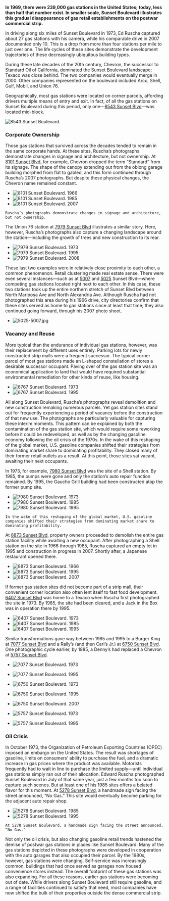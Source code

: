 **In 1969, there were 239,000 gas stations in the United States; today, less than half that number exist. In smaller scale, Sunset Boulevard illustrates this gradual disappearance of gas retail establishments on the postwar commercial strip.**

In driving along six miles of Sunset Boulevard in 1973, Ed Ruscha captured about 27 gas stations with his camera, while his comparable drive in 2007 documented only 10. This is a drop from more than four stations per mile to just over one. The life cycles of these sites demonstrate the development trajectories of these decreasingly ubiquitous building types.

During these late decades of the 20th century, Chevron, the successor to Standard Oil of California, dominated the Sunset Boulevard landscape; Texaco was close behind. The two companies would eventually merge in 2000. Other companies represented on the boulevard included Arco, Shell, Gulf, Mobil, and Union 76.

Geographically, most gas stations were located on corner parcels, affording drivers multiple means of entry and exit. In fact, of all the gas stations on Sunset Boulevard during this period, only one—[8543 Sunset Blvd](/address/8543)—was located mid-block.

![8543 Sunset Boulevard.](https://media.getty.edu/iiif/image/22f24418-8d7e-4b99-bfc9-d887a081cfe0/full/,1000/0/default.jpg "8543 Sunset Boulevard. 1966")

### Corporate Ownership

Those gas stations that survived across the decades tended to remain in the same corporate hands. At these sites, Ruscha’s photographs demonstrate changes in signage and architecture, but not ownership. At [8101 Sunset Blvd](/address/8101), for example, Chevron dropped the term “Standard” from its signage. The shape of the canopy extending out from the oblong garage building morphed from flat to gabled, and this form continued through Ruscha’s 2007 photographs. But despite these physical changes, the Chevron name remained constant.

* ![8101 Sunset Boulevard. 1966](https://media.getty.edu/iiif/image/5deb7e9f-cc95-4cbd-9e94-29d154d01da2/full/,400/0/default.jpg "8101 Sunset Boulevard. From left: 1966, 1985, 2007")
* ![8101 Sunset Boulevard. 1985](https://media.getty.edu/iiif/image/57797332-eb53-4483-b31c-95ec1f47ced3/full/,400/0/default.jpg)
* ![8101 Sunset Boulevard. 2007](https://media.getty.edu/iiif/image/9c0f8a45-41ba-4832-b9a0-e1e79bca457c/full/,400/0/default.jpg)

```
Ruscha’s photographs demonstrate changes in signage and architecture, but not ownership.
```

The Union 76 station at [7979 Sunset Blvd](/address/7979) illustrates a similar story. Here, however, Ruscha’s photographs also capture a changing landscape around the station—including the growth of trees and new construction to its rear.

* ![7979 Sunset Boulevard. 1973](https://media.getty.edu/iiif/image/81a2bbf2-3025-4421-a093-19c4ababe842/full/,400/0/default.jpg "7979 Sunset Boulevard. From left: 1973, 1995, 2008")
* ![7979 Sunset Boulevard. 1995](https://media.getty.edu/iiif/image/14615978-5192-45de-bf6b-2168fa21f2f5/full/,400/0/default.jpg)
* ![7979 Sunset Boulevard. 2008](https://media.getty.edu/iiif/image/895e5226-4954-48a9-8827-87e2b0e803cf/full/,400/0/default.jpg)

These last two examples were in relatively close proximity to each other, a common phenomenon. Retail clustering made real estate sense. There were even several instances—such as at [5007](/address/5007) and [5025](/address/5025) Sunset Blvd—where competing gas stations located right next to each other. In this case, these two stations took up the entire northern stretch of Sunset Blvd between North Mariposa Ave and North Alexandria Ave. Although Ruscha had not photographed this area during his 1966 drive, city directories confirm that these sites served as home to gas stations since at least that time; they also continued going forward, through his 2007 photo shoot.

* ![5025-5007.jpg](/storiesassets/assets/5025-5007.jpg "Arco/Gulf at 5025 and Shell at 5007 Sunset Boulevard. From left: 1973, 2007.")

### Vacancy and Reuse

More typical than the endurance of individual gas stations, however, was their replacement by different uses entirely. Parking lots for newly constructed strip malls were a frequent successor. The typical corner parcel of most gas stations made an L-shaped constellation of stores a desirable successor occupant. Paving over of the gas station site was an economical application to land that would have required substantial environmental remediation for other kinds of reuse, like housing.

* ![6767 Sunset Boulevard. 1973](https://media.getty.edu/iiif/image/e46542b5-4661-4d4c-bd27-73257f7371e2/full/,400/0/default.jpg "6767 Sunset Boulevard. From left: 1973, 1995")
* ![6767 Sunset Boulevard. 1995](https://media.getty.edu/iiif/image/cd57c021-81e7-45ea-9e71-84f1d4e476d4/full/,400/0/default.jpg)

All along Sunset Boulevard, Ruscha’s photographs reveal demolition and new construction remaking numerous parcels. Yet gas station sites stand out for frequently experiencing a period of vacancy before the construction of that new use. The photographs are particularly valuable for capturing these interim moments. This pattern can be explained by both the contamination of the gas station site, which would require some reworking before it could be redeveloped, as well as by the changing gasoline economy following the oil crisis of the 1970s. In the wake of this reshaping of the global market, U.S. gasoline companies shifted their strategies from dominating market share to dominating profitability. They closed many of their former retail outlets as a result. At this point, those sites sat vacant, awaiting their next occupants.

In 1973, for example, [7980 Sunset Blvd](/address/7980) was the site of a Shell station. By 1985, the pumps were gone and only the station’s auto repair function remained. By 1995, the Gaucho Grill building had been constructed atop the former pump site.

* ![7980 Sunset Boulevard. 1973](https://media.getty.edu/iiif/image/586030fb-05d1-4338-80ee-6e2709a52f97/full/,400/0/default.jpg "7980 Sunset Boulevard. From left: 1973, 1985, 1995")
* ![7980 Sunset Boulevard. 1985](https://media.getty.edu/iiif/image/b5ec8cb8-0a95-48ec-a0bd-cee195583463/full/,400/0/default.jpg)
* ![7980 Sunset Boulevard. 1995](https://media.getty.edu/iiif/image/f68e494a-2d0c-4a4b-8416-711120ecdb12/full/,400/0/default.jpg)

```
In the wake of this reshaping of the global market, U.S. gasoline companies shifted their strategies from dominating market share to dominating profitability.
```

At [8873 Sunset Blvd](/address/8873), property owners proceeded to demolish the entire gas station facility while awaiting a new occupant. After photographing a Shell station on the site in 1966 through 1985, Ruscha captured an empty lot in 1995 and construction in progress in 2007. Shortly after, a Japanese restaurant opened there.

* ![8873 Sunset Boulevard. 1966](https://media.getty.edu/iiif/image/303f7698-4152-4668-8a85-a7be24315a49/full/,400/0/default.jpg "8873 Sunset Boulevard. From left: 1966, 1995, 2007")
* ![8873 Sunset Boulevard. 1995](https://media.getty.edu/iiif/image/990a6a19-24ec-480c-b88c-e2df7f01e09b/full/,400/0/default.jpg)
* ![8873 Sunset Boulevard. 2007](https://media.getty.edu/iiif/image/bdcb1054-3292-43e2-9eaa-62b367bd63fc/full/,400/0/default.jpg)

If former gas station sites did not become part of a strip mall, their convenient corner location also often lent itself to fast food development. [6407 Sunset Blvd](/address/6407) was home to a Texaco when Ruscha first photographed the site in 1973. By 1985, the site had been cleared, and a Jack in the Box was in operation there by 1995.

* ![6407 Sunset Boulevard. 1973](https://media.getty.edu/iiif/image/b3e82d56-c9a2-4109-b6bb-ebba90d8ad6e/full/,400/0/default.jpg "6407 Sunset Boulevard. From left: 1973, 1985, 1995")
* ![6407 Sunset Boulevard. 1985](https://media.getty.edu/iiif/image/7d73317b-de9f-400e-bd37-880c31b40039/full/,400/0/default.jpg)
* ![6407 Sunset Boulevard. 1995](https://media.getty.edu/iiif/image/73075226-6ea7-44e1-a529-c1fb4ea4229f/full/,400/0/default.jpg)

Similar transformations gave way between 1985 and 1995 to a Burger King at [7077 Sunset Blvd](/address/7077) and a Rally’s (and then Carl’s Jr.) at [6750 Sunset Blvd](/address/6750). One photographic cycle earlier, by 1985, a Denny’s had replaced a Chevron at [5757 Sunset Blvd](/address/5757).

* ![7077 Sunset Boulevard. 1973](https://media.getty.edu/iiif/image/37079f8d-3628-4e23-ab54-d7ff3006a71d/full/,400/0/default.jpg "7077 Sunset Boulevard. From left: 1973, 1995")
* ![7077 Sunset Boulevard. 1995](https://media.getty.edu/iiif/image/cc93753c-c01d-4752-86c7-72e791d2fe05/full/,400/0/default.jpg)


* ![6750 Sunset Boulevard. 1973](https://media.getty.edu/iiif/image/d566a28e-db75-4961-9108-3c791cbd7366/full/,400/0/default.jpg "6750 Sunset Boulevard. From left: 1973, 1995, 2007")
* ![6750 Sunset Boulevard. 1995](https://media.getty.edu/iiif/image/882e49e2-7079-4725-bb2f-846470045c0f/full/,400/0/default.jpg)
* ![6750 Sunset Boulevard. 2007](https://media.getty.edu/iiif/image/ac038cee-c8f4-4ad8-9a4f-4ad0ae7e25ed/full/,400/0/default.jpg)



* ![5757 Sunset Boulevard. 1973](https://media.getty.edu/iiif/image/5c264134-3fc0-41c0-b629-db4806e3af85/full/,400/0/default.jpg "5757 Sunset Boulevard. From left: 1973, 1995")
* ![5757 Sunset Boulevard. 1995](https://media.getty.edu/iiif/image/72962895-164f-4c82-8562-f5c3a79e2957/full/,400/0/default.jpg)


### Oil Crisis

In October 1973, the Organization of Petroleum Exporting Countries (OPEC) imposed an embargo on the United States. The result was shortages of gasoline, limits on consumers’ ability to purchase the fuel, and a dramatic increase in gas prices where the product was available. Motorists frequently had to wait in line to purchase the limited supply—until individual gas stations simply ran out of their allocation. Edward Ruscha photographed Sunset Boulevard in July of that same year, just a few months too soon to capture such scenes. But at least one of his 1985 sites offers a belated flavor for this moment. At [5278 Sunset Blvd](/address/5278), a handmade sign facing the street announced, “No Gas.” This site would eventually become parking for the adjacent auto repair shop.


* ![5278 Sunset Boulevard. 1985](https://media.getty.edu/iiif/image/2e30f26a-0d8d-4d37-997e-e5af1bd9a41f/full/,400/0/default.jpg "5278 Sunset Boulevard. From left: 1985, 1995")
* ![5278 Sunset Boulevard. 1995](https://media.getty.edu/iiif/image/1e531efe-d457-49d7-9aab-644b186cc85c/full/,400/0/default.jpg)

```
At 5278 Sunset Boulevard, a handmade sign facing the street announced, “No Gas.”
```

Not only the oil crisis, but also changing gasoline retail trends hastened the demise of postwar gas stations in places like Sunset Boulevard. Many of the gas stations depicted in these photographs were developed in cooperation with the auto garages that also occupied their parcel. By the 1980s, however, gas stations were changing. Self-service was increasingly common, buildings that had once served as garages now housed convenience stores instead. The overall footprint of these gas stations was also expanding. For all these reasons, earlier gas stations were becoming out of date. While drivers along Sunset Boulevard still require gasoline, and a range of facilities continued to satisfy that need, most companies have now shifted the bulk of their properties outside the dense commercial strip.